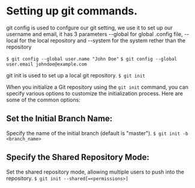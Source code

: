 # Setting up git commands.

git config is used to confgure our git setting, we use it to set up our username and email, it has 3 parameters --global for global .config file, --local for the local repository and --system for the system rether than the repository

`$ git config --global user.name "John Doe"`
`$ git config --global user.email johndoe@example.com`

git init is used to set up a local git repository.
`$ git init` 

When you initialize a Git repository using the `git init` command, you can specify various options to customize the initialization process. Here are some of the common options:

## Set the Initial Branch Name:

Specify the name of the initial branch (default is "master").
`$ git init -b <branch_name>`
## Specify the Shared Repository Mode:

Set the shared repository mode, allowing multiple users to push into the repository.
`$ git init --shared[=<permissions>]`